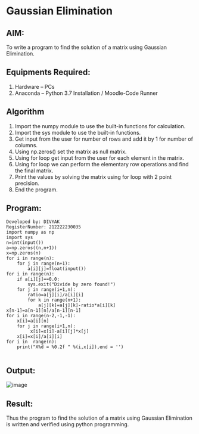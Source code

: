 # Gaussian Elimination

## AIM:
To write a program to find the solution of a matrix using Gaussian Elimination.

## Equipments Required:
1. Hardware – PCs
2. Anaconda – Python 3.7 Installation / Moodle-Code Runner

## Algorithm
1. Import the numpy module to use the built-in functions for calculation.
2. Import the sys module to use the built-in functions.
3. Get input from the user for number of rows and add it by 1 for number of columns.
4. Using np.zeros() set the matrix as null matrix.
5. Using for loop get input from the user for each element in the matrix.
6. Using for loop we can perform the elementary row operations and find the final matrix.
7. Print the values by solving the matrix using for loop with 2 point precision.
8. End the program.

## Program:
```Program to find the solution of a matrix using Gaussian Elimination.
Developed by: DIVYAK
RegisterNumber: 212222230035
import numpy as np
import sys
n=int(input())
a=np.zeros((n,n+1))
x=np.zeros(n)
for i in range(n):
    for j in range(n+1):
        a[i][j]=float(input())
for i in range(n):
    if a[i][j]==0.0:
        sys.exit("Divide by zero found!")
    for j in range(i+1,n):
        ratio=a[j][i]/a[i][i]
        for k in range(n+1):
            a[j][k]=a[j][k]-ratio*a[i][k]
x[n-1]=a[n-1][n]/a[n-1][n-1]
for i in range(n-2,-1,-1):
    x[i]=a[i][n]
    for j in range(i+1,n):
         x[i]=x[i]-a[i][j]*x[j]
    x[i]=x[i]/a[i][i]
for i in  range(n):
    print("X%d = %0.2f " %(i,x[i]),end = '')
    
```

## Output:
![image](https://github.com/divyakumars/Gaussian/assets/119393621/9422c510-099b-4488-a074-3c4229f779c0)



## Result:
Thus the program to find the solution of a matrix using Gaussian Elimination is written and verified using python programming.

